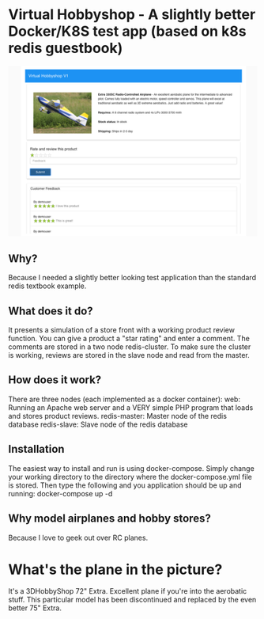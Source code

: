 # Virtual Hobbyshop - A slightly better Docker/K8S test app (based on k8s redis guestbook)
![screenshot](screenshot.png)
## Why?
Because I needed a slightly better looking test application than the standard redis textbook example.

## What does it do?
It presents a simulation of a store front with a working product review function. You can give a product a "star rating" and enter a comment. The comments are stored in a two node redis-cluster. To make sure the cluster is working, reviews are stored in the slave node and read from the master.

## How does it work?
There are three nodes (each implemented as a docker container):
web: Running an Apache web server and a VERY simple PHP program that loads and stores product reviews.
redis-master: Master node of the redis database
redis-slave: Slave node of the redis database

## Installation
The easiest way to install and run is using docker-compose. Simply change your working directory to the directory where the docker-compose.yml file is stored. Then type the following and you application should be up and running:
docker-compose up -d

## Why model airplanes and hobby stores?
Because I love to geek out over RC planes. 

# What's the plane in the picture?
It's a 3DHobbyShop 72" Extra. Excellent plane if you're into the aerobatic stuff. This particular model has been discontinued and replaced by the even better 75" Extra. 
